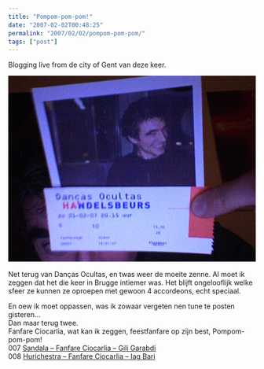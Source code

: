 ```yaml
---
title: "Pompom-pom-pom!"
date: "2007-02-02T00:48:25"
permalink: "2007/02/02/pompom-pom-pom/"
tags: ["post"]
---
```

Blogging live from de city of Gent van deze keer.

![Ticket op tram](/images/blog/2007/02/foto-76.jpg)

Net terug van Danças Ocultas, en twas weer de moeite zenne. Al moet ik zeggen dat het die keer in Brugge intiemer was. Het blijft ongelooflijk welke sfeer ze kunnen ze oproepen met gewoon 4 accordeons, echt speciaal.

En oew ik moet oppassen, was ik zowaar vergeten nen tune te posten gisteren…  
Dan maar terug twee.  
Fanfare Ciocarlia, wat kan ik zeggen, feestfanfare op zijn best, Pompom-pom-pom!  
007 [Sandala – Fanfare Ciocarlia – Gili Garabdi](http://phobos.apple.com/WebObjects/MZStore.woa/wa/viewAlbum?playlistId=68776808&s=143446&i=68776294 "http://phobos.apple.com/WebObjects/MZStore.woa/wa/viewAlbum?playlistId=68776808&s=143446&i=68776294")  
008 [Hurichestra – Fanfare Ciocarlia – Iag Bari](http://phobos.apple.com/WebObjects/MZStore.woa/wa/viewAlbum?playlistId=75762883&s=143446&i=75762793 "http://phobos.apple.com/WebObjects/MZStore.woa/wa/viewAlbum?playlistId=75762883&s=143446&i=75762793")
